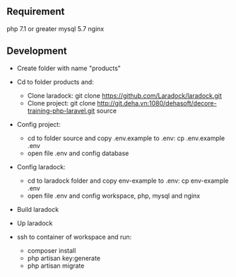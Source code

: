 ## Requirement

php 7.1 or greater
mysql 5.7
nginx

## Development

- Create folder with name "products"

- Cd to folder products and:
	
	+ Clone laradock: git clone https://github.com/Laradock/laradock.git
	+ Clone project: git clone http://git.deha.vn:1080/dehasoft/decore-training-php-laravel.git source

- Config project:
	+ cd to folder source and copy .env.example to .env: cp .env.example .env
	+ open file .env and config database

- Config laradock:
	+ cd to laradock folder and copy env-example to .env: cp env-example .env
	+ open file .env and config workspace, php, mysql and nginx

- Build laradock
- Up laradock
- ssh to container of workspace and run:
	+ composer install
	+ php artisan key:generate
	+ php artisan migrate